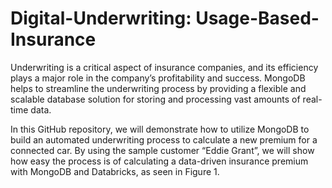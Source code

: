 # Digital-Underwriting: Usage-Based-Insurance

Underwriting is a critical aspect of insurance companies, and its efficiency plays a major role in the company’s profitability and success. MongoDB helps to streamline the underwriting process by providing a flexible and scalable database solution for storing and processing vast amounts of real-time data. 

In this GitHub repository, we will demonstrate how to utilize MongoDB to build an automated underwriting process to calculate a new premium for a connected car. By using the sample customer “Eddie Grant”, we will show how easy the process is of calculating a data-driven insurance premium with MongoDB and Databricks, as seen in Figure 1. 

